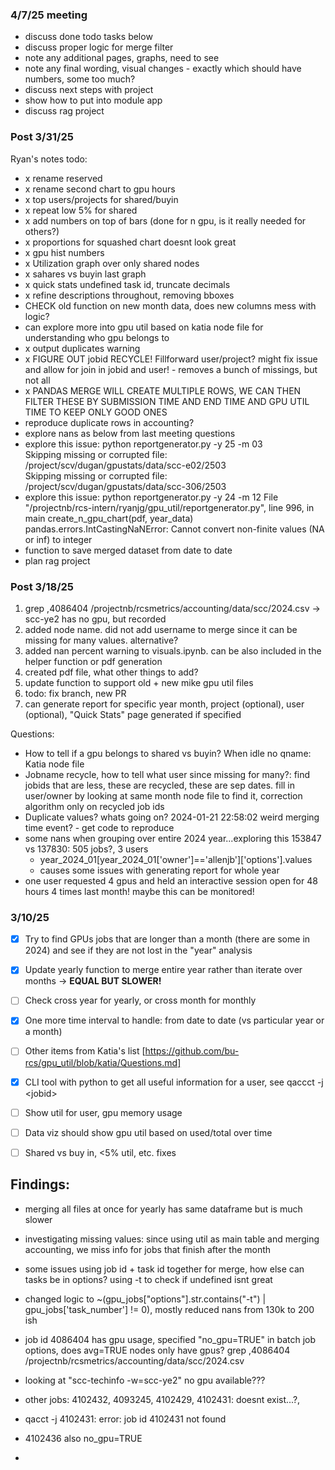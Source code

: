 ### 4/7/25 meeting
- discuss done todo tasks below
- discuss proper logic for merge filter
- note any additional pages, graphs, need to see
- note any final wording, visual changes - exactly which should have numbers, some too much?
- discuss next steps with project
- show how to put into module app
- discuss rag project

### Post 3/31/25  
Ryan's notes todo:  
- x rename reserved
- x rename second chart to gpu hours 
- x top users/projects for shared/buyin
- x repeat low 5% for shared
- x add numbers on top of bars (done for n gpu, is it really needed for others?)
- x proportions for squashed chart doesnt look great
- x gpu hist numbers
- x Utilization graph over only shared nodes
- x sahares vs buyin last graph
- x quick stats undefined task id, truncate decimals
- x refine descriptions throughout, removing bboxes
- CHECK old function on new month data, does new columns mess with logic?
- can explore more into gpu util based on katia node file for understanding who gpu belongs to
- x output duplicates warning
- x FIGURE OUT jobid RECYCLE! Fillforward user/project? might fix issue and allow for join in jobid and user! - removes a bunch of missings, but not all
- x PANDAS MERGE WILL CREATE MULTIPLE ROWS, WE CAN THEN FILTER THESE BY SUBMISSION TIME AND END TIME AND GPU UTIL TIME TO KEEP ONLY GOOD ONES
- reproduce duplicate rows in accounting?
- explore nans as below from last meeting questions
- explore this issue: python reportgenerator.py -y 25 -m 03  
Skipping missing or corrupted file: /project/scv/dugan/gpustats/data/scc-e02/2503  
Skipping missing or corrupted file: /project/scv/dugan/gpustats/data/scc-306/2503  
- explore this issue: python reportgenerator.py -y 24 -m 12
File "/projectnb/rcs-intern/ryanjg/gpu_util/reportgenerator.py", line 996, in main
    create_n_gpu_chart(pdf, year_data)
pandas.errors.IntCastingNaNError: Cannot convert non-finite values (NA or inf) to integer
- function to save merged dataset from date to date
- plan rag project

### Post 3/18/25
1. grep ,4086404 /projectnb/rcsmetrics/accounting/data/scc/2024.csv -> scc-ye2 has no gpu, but recorded  
2. added node name. did not add username to merge since it can be missing for many values. alternative?  
3. added nan percent warning to visuals.ipynb. can be also included in the helper function or pdf generation  
4. created pdf file, what other things to add?  
5. update function to support old + new mike gpu util files  
6. todo: fix branch, new PR  
7. can generate report for specific year month, project (optional), user (optional), "Quick Stats" page generated if specified

Questions:  
- How to tell if a gpu belongs to shared vs buyin? When idle no qname: Katia node file
- Jobname recycle, how to tell what user since missing for many?: find jobids that are less, these are recycled, these are sep dates. fill in user/owner by looking at same month node file to find it, correction algorithm only on recycled job ids
- Duplicate values? whats going on? 2024-01-21 22:58:02 weird merging time event? - get code to reproduce
- some nans when grouping over entire 2024 year...exploring this 153847 vs 137830: 505 jobs?, 3 users
   - year_2024_01[year_2024_01['owner']=='allenjb']['options'].values
   - causes some issues with generating report for whole year  
- one user requested 4 gpus and held an interactive session open for 48 hours 4 times last month! maybe this can be monitored!

### 3/10/25

- [x] Try to find GPUs jobs that are longer than a month (there are some in 2024) and see if they are not lost in the "year" analysis
- [x] Update yearly function to merge entire year rather than iterate over months -> **EQUAL BUT SLOWER!**
- [ ] Check cross year for yearly, or cross month for monthly
- [x] One more time interval to handle: from date to date (vs particular year or a month)
- [ ] Other items from Katia's list [https://github.com/bu-rcs/gpu_util/blob/katia/Questions.md]
- [x] CLI tool with python to get all useful information for a user, see qaccct -j \<jobid\>
- [ ] Show util for user, gpu memory usage
- [ ] Data viz should show gpu util based on used/total over time
- [ ] Shared vs buy in, <5% util, etc. fixes  


## Findings:  
- merging all files at once for yearly has same dataframe but is much slower
- investigating missing values: since using util as main table and merging accounting, we miss info for jobs that finish after the month
- some issues using job id + task id together for merge, how else can tasks be in options? using -t to check if undefined isnt great
- changed logic to ~(gpu_jobs["options"].str.contains("-t") | gpu_jobs['task_number'] != 0), mostly reduced nans from 130k to 200 ish
- job id 4086404 has gpu usage, specified "no_gpu=TRUE" in batch job options, does avg=TRUE nodes only have gpus? grep ,4086404 /projectnb/rcsmetrics/accounting/data/scc/2024.csv
- looking at "scc-techinfo -w=scc-ye2" no gpu available???
- other jobs: 4102432, 4093245, 4102429, 4102431: doesnt exist...?, 
- qacct -j 4102431: error: job id 4102431 not found
- 4102436 also no_gpu=TRUE

- 
